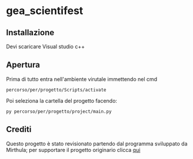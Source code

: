 # gea_scientifest


## Installazione

Devi scaricare Visual studio c++

## Apertura

Prima di tutto entra nell'ambiente virutale immettendo nel cmd

```percorso/per/progetto/Scripts/activate```

Poi seleziona la cartella del progetto facendo:

```py percorso/per/progetto/project/main.py```

## Crediti

Questo progetto è stato revisionato partendo dal programma sviluppato da Mirthula; per supportare il progetto originario clicca [qui](https://github.com/mmirthula02/AI-Personal-Voice-assistant-using-Python "Mirthula Personal voice assistant")